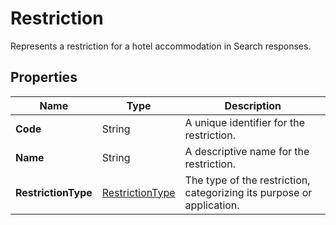 # Restriction

Represents a restriction for a hotel accommodation in Search responses.

## Properties

| Name | Type | Description |
|------|------|-------------|
| **Code** | String | A unique identifier for the restriction. |
| **Name** | String | A descriptive name for the restriction. |
| **RestrictionType** | [RestrictionType](/docs/apis/for-sellers/connectors-pull-developers-api/API_Reference/restrictiontype) | The type of the restriction, categorizing its purpose or application. |
